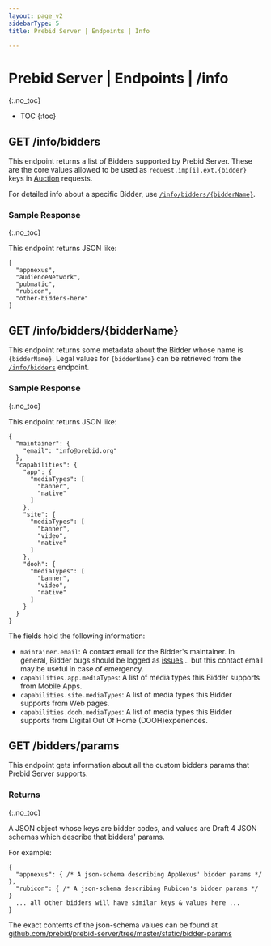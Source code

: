 ```yaml
---
layout: page_v2
sidebarType: 5
title: Prebid Server | Endpoints | Info

---
```


# Prebid Server | Endpoints | /info
{:.no_toc}

* TOC
{:toc}

## GET /info/bidders

This endpoint returns a list of Bidders supported by Prebid Server.
These are the core values allowed to be used as `request.imp[i].ext.{bidder}`
keys in [Auction](/prebid-server/endpoints/openrtb2/pbs-endpoint-auction.html) requests.

For detailed info about a specific Bidder, use [`/info/bidders/{bidderName}`](#get-infobiddersbiddername).

### Sample Response
{:.no_toc}

This endpoint returns JSON like:

```
[
  "appnexus",
  "audienceNetwork",
  "pubmatic",
  "rubicon",
  "other-bidders-here"
]
```

## GET /info/bidders/{bidderName}

This endpoint returns some metadata about the Bidder whose name is `{bidderName}`.
Legal values for `{bidderName}` can be retrieved from the [`/info/bidders`](#get-infobidders) endpoint.

### Sample Response
{:.no_toc}

This endpoint returns JSON like:

```
{
  "maintainer": {
    "email": "info@prebid.org"
  },
  "capabilities": {
    "app": {
      "mediaTypes": [
        "banner",
        "native"
      ]
    },
    "site": {
      "mediaTypes": [
        "banner",
        "video",
        "native"
      ]
    },
    "dooh": {
      "mediaTypes": [
        "banner",
        "video",
        "native"
      ]
    }
  }
}
```

The fields hold the following information:

- `maintainer.email`: A contact email for the Bidder's maintainer. In general, Bidder bugs should be logged as [issues](https://github.com/prebid/prebid-server/issues)... but this contact email may be useful in case of emergency.
- `capabilities.app.mediaTypes`: A list of media types this Bidder supports from Mobile Apps.
- `capabilities.site.mediaTypes`: A list of media types this Bidder supports from Web pages.
- `capabilities.dooh.mediaTypes`: A list of media types this Bidder supports from Digital Out Of Home (DOOH)experiences.

## GET /bidders/params

This endpoint gets information about all the custom bidders params that Prebid Server supports.

### Returns
{:.no_toc}

A JSON object whose keys are bidder codes, and values are Draft 4 JSON schemas which describe that bidders' params.

For example:

```
{
  "appnexus": { /* A json-schema describing AppNexus' bidder params */ },
  "rubicon": { /* A json-schema describing Rubicon's bidder params */ }
  ... all other bidders will have similar keys & values here ...
}
```

The exact contents of the json-schema values can be found at [github.com/prebid/prebid-server/tree/master/static/bidder-params](https://github.com/prebid/prebid-server/tree/master/static/bidder-params)
